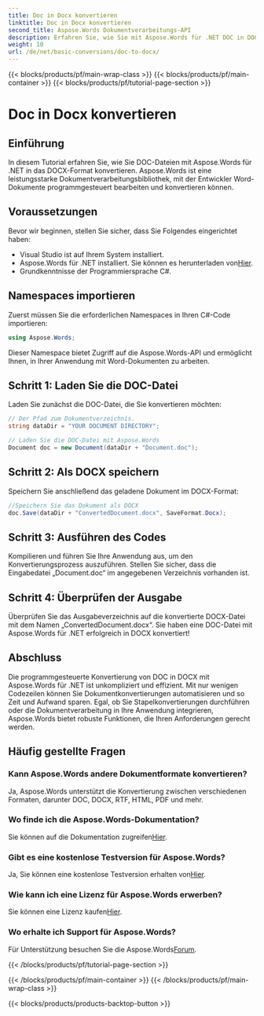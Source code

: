 ```yaml
---
title: Doc in Docx konvertieren
linktitle: Doc in Docx konvertieren
second_title: Aspose.Words Dokumentverarbeitungs-API
description: Erfahren Sie, wie Sie mit Aspose.Words für .NET DOC in DOCX konvertieren. Schritt-für-Schritt-Anleitung mit Codebeispielen. Perfekt für Entwickler.
weight: 10
url: /de/net/basic-conversions/doc-to-docx/
---
```


{{< blocks/products/pf/main-wrap-class >}}
{{< blocks/products/pf/main-container >}}
{{< blocks/products/pf/tutorial-page-section >}}

# Doc in Docx konvertieren

## Einführung

In diesem Tutorial erfahren Sie, wie Sie DOC-Dateien mit Aspose.Words für .NET in das DOCX-Format konvertieren. Aspose.Words ist eine leistungsstarke Dokumentverarbeitungsbibliothek, mit der Entwickler Word-Dokumente programmgesteuert bearbeiten und konvertieren können.

## Voraussetzungen

Bevor wir beginnen, stellen Sie sicher, dass Sie Folgendes eingerichtet haben:
- Visual Studio ist auf Ihrem System installiert.
-  Aspose.Words für .NET installiert. Sie können es herunterladen von[Hier](https://releases.aspose.com/words/net/).
- Grundkenntnisse der Programmiersprache C#.

## Namespaces importieren

Zuerst müssen Sie die erforderlichen Namespaces in Ihren C#-Code importieren:
```csharp
using Aspose.Words;
```

Dieser Namespace bietet Zugriff auf die Aspose.Words-API und ermöglicht Ihnen, in Ihrer Anwendung mit Word-Dokumenten zu arbeiten.

## Schritt 1: Laden Sie die DOC-Datei

Laden Sie zunächst die DOC-Datei, die Sie konvertieren möchten:
```csharp
// Der Pfad zum Dokumentverzeichnis.
string dataDir = "YOUR DOCUMENT DIRECTORY";

// Laden Sie die DOC-Datei mit Aspose.Words
Document doc = new Document(dataDir + "Document.doc");
```

## Schritt 2: Als DOCX speichern

Speichern Sie anschließend das geladene Dokument im DOCX-Format:
```csharp
//Speichern Sie das Dokument als DOCX
doc.Save(dataDir + "ConvertedDocument.docx", SaveFormat.Docx);
```

## Schritt 3: Ausführen des Codes

Kompilieren und führen Sie Ihre Anwendung aus, um den Konvertierungsprozess auszuführen. Stellen Sie sicher, dass die Eingabedatei „Document.doc“ im angegebenen Verzeichnis vorhanden ist.

## Schritt 4: Überprüfen der Ausgabe

Überprüfen Sie das Ausgabeverzeichnis auf die konvertierte DOCX-Datei mit dem Namen „ConvertedDocument.docx“. Sie haben eine DOC-Datei mit Aspose.Words für .NET erfolgreich in DOCX konvertiert!

## Abschluss

Die programmgesteuerte Konvertierung von DOC in DOCX mit Aspose.Words für .NET ist unkompliziert und effizient. Mit nur wenigen Codezeilen können Sie Dokumentkonvertierungen automatisieren und so Zeit und Aufwand sparen. Egal, ob Sie Stapelkonvertierungen durchführen oder die Dokumentverarbeitung in Ihre Anwendung integrieren, Aspose.Words bietet robuste Funktionen, die Ihren Anforderungen gerecht werden.

## Häufig gestellte Fragen

### Kann Aspose.Words andere Dokumentformate konvertieren?
Ja, Aspose.Words unterstützt die Konvertierung zwischen verschiedenen Formaten, darunter DOC, DOCX, RTF, HTML, PDF und mehr.

### Wo finde ich die Aspose.Words-Dokumentation?
 Sie können auf die Dokumentation zugreifen[Hier](https://reference.aspose.com/words/net/).

### Gibt es eine kostenlose Testversion für Aspose.Words?
 Ja, Sie können eine kostenlose Testversion erhalten von[Hier](https://releases.aspose.com/).

### Wie kann ich eine Lizenz für Aspose.Words erwerben?
 Sie können eine Lizenz kaufen[Hier](https://purchase.aspose.com/buy).

### Wo erhalte ich Support für Aspose.Words?
 Für Unterstützung besuchen Sie die Aspose.Words[Forum](https://forum.aspose.com/c/words/8).

{{< /blocks/products/pf/tutorial-page-section >}}

{{< /blocks/products/pf/main-container >}}
{{< /blocks/products/pf/main-wrap-class >}}

{{< blocks/products/products-backtop-button >}}
